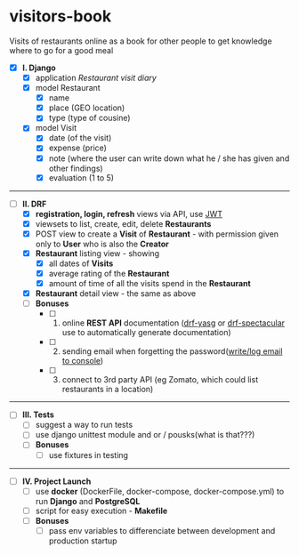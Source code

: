 # visitors-book
Visits of restaurants online as a book for other people to get knowledge where to go for a good meal

* [x] **I. Django**
  * [x] application *Restaurant visit diary*
  * [x] model Restaurant
    * [x] name
    * [x] place (GEO location)
    * [x] type (type of cousine)
  * [x] model Visit
    * [x] date (of the visit)
    * [x] expense (price)
    * [x] note (where the user can write down what he / she has given and other findings)
    * [x] evaluation (1 to 5)

***

* [ ] **II. DRF**
  * [x] **registration, login, refresh** views via API, use [JWT](https://github.com/davesque/django-rest-framework-simplejwt)
  * [x] viewsets to list, create, edit, delete **Restaurants**
  * [x] POST view to create a **Visit** of **Restaurant** - with permission given only to **User** who is also the **Creator**
  * [x] **Restaurant** listing view - showing
    * [x] all dates of **Visits**
    * [x] average rating of the **Restaurant**
    * [x] amount of time of all the visits spend in the **Restaurant**
  * [x] **Restaurant** detail view - the same as above
  * [ ] **Bonuses**
    * [ ] 1. online **REST API** documentation ([drf-yasg](https://drf-yasg.readthedocs.io/en/stable/) or [drf-spectacular](https://drf-spectacular.readthedocs.io/en/latest/) use to automatically generate documentation)
    * [ ] 2. sending email when forgetting the password([write/log email to console](https://docs.djangoproject.com/en/2.2/topics/email/#console-backend))
    * [ ] 3. connect to 3rd party API (eg Zomato, which could list restaurants in a location)

***

* [ ] **III. Tests**
  * [ ] suggest a way to run tests
  * [ ] use django unittest module and or / pousks(what is that???)
  * [ ] **Bonuses**
    * [ ]  use fixtures in testing

***

* [ ] **IV. Project Launch**
  * [ ] use **docker** (DockerFile, docker-compose, docker-compose.yml) to run **Django** and **PostgreSQL**
  * [ ] script for easy execution - **Makefile**
  * [ ] **Bonuses**
    * [ ] pass env variables to differenciate between development and production startup
